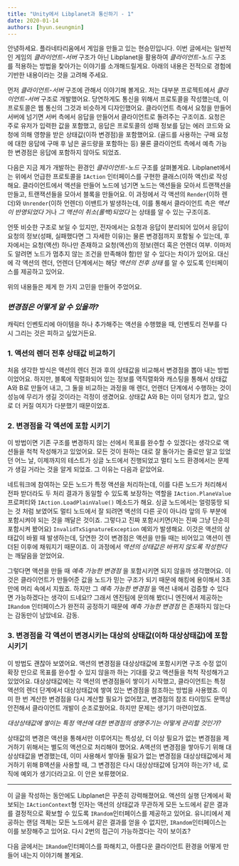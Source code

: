 ```yaml
---
title: "Unity에서 Libplanet과 통신하기 - 1"
date: 2020-01-14
authors: [hyun.seungmin]
---
```


안녕하세요. 플라네타리움에서 게임을 만들고 있는 현승민입니다. 이번 글에서는 일반적인 게임의 *클라이언트-서버* 구조가 아닌 Libplanet을 활용하여 *클라이언트-노드* 구조를 적용하는 방법을 찾아가는 이야기를 소개해드릴게요. 아래의 내용은 전적으로 경험에 기반한 내용이라는 것을 고려해 주세요.

먼저 *클라이언트-서버* 구조에 관해서 이야기해 볼게요. 저는 대부분 프로젝트에서 *클라이언트-서버* 구조로 개발했어요. 당연하게도 통신을 위해서 프로토콜을 작성했는데, 이 프로토콜은 웹 통신의 그것과 비슷하게 디자인했어요. 클라이언트 측에서 요청을 만들어 서버에 넘기면 서버 측에서 응답을 만들어서 클라이언트로 돌려주는 구조이죠. 요청은 주로 유저가 입력한 값을 포함했고, 응답은 프로토콜의 성패 정보를 담는 에러 코드와 요청에 의해 영향을 받은 상태값(이하 변경점)을 포함했어요. (골드를 사용하는 구매 요청에 대한 응답에 구매 후 남은 골드량을 포함하는 등) 물론 클라이언트 측에서 예측 가능한 변경점은 응답에 포함하지 않아도 되었죠.

다음은 지금 제가 개발하는 환경인 *클라이언트-노드* 구조를 살펴볼게요. Libplanet에서는 위에서 언급한 프로토콜을 `IAction` 인터페이스를 구현한 클래스(이하 액션)로 작성해요. 클라이언트에서 액션을 만들어 노드에 넘기면 노드는 액션들을 모아서 트랜잭션을 만들고, 트랜잭션들을 모아서 블록을 만들어요. 이 과정에서 각 액션의 `Render`(이하 렌더)와 `Unrender`(이하 언렌더) 이밴트가 발생하는데, 이를 통해서 클라이언트 측은 *액션이 반영되었다* 거나 *그 액션이 취소(롤백)되었다* 는 상태를 알 수 있는 구조이죠.

언뜻 비슷한 구조로 보일 수 있지만, 전자에서는 요청과 응답이 분리되어 있어서 응답이 요청의 정보(성패, 실패했다면 그 자세한 이유)는 물론 변경점까지 포함될 수 있는데, 후자에서는 요청(액션) 하나만 존재하고 요청(액션)의 정보(렌더 혹은 언렌더 여부. 이마저도 알려면 노드가 멈추지 않는 조건을 만족해야 함)만 알 수 있다는 차이가 있어요. 대신에 각 액션의 렌더, 언렌더 단계에서는 해당 *액션의 전후 상태* 를 알 수 있도록 인터페이스를 제공하고 있어요.

위의 내용들은 제게 한 가지 고민을 만들어 주었어요.

### *변경점은 어떻게 알 수 있을까?*

캐릭터 인벤토리에 아이템을 하나 추가해주는 액션을 수행했을 때, 인벤토리 전부를 다시 그리는 것은 피하고 싶었거든요.

### 1. 액션의 렌더 전후 상태값 비교하기

처음 생각한 방식은 액션의 렌더 전과 후의 상태값을 비교해서 변경점을 뽑아 내는 방법이었어요. 하지만, 블록에 직렬화되어 있는 정보를 역직렬화와 캐스팅을 통해서 상태값 A와 B로 만들어 내고, 그 둘을 비교하는 과정을 매 렌더, 언렌더 단계에서 수행하는 것이 성능에 무리가 생길 것이라는 걱정이 생겼어요. 상태값 A와 B는 이미 덩치가 컸고, 앞으로 더 커질 여지가 다분했기 때문이었죠.

### 2. 변경점을 각 액션에 포함 시키기

이 방법이면 기존 구조를 변경하지 않는 선에서 목표를 완수할 수 있겠다는 생각으로 액션들을 척척 작성해가고 있었어요. 모든 것이 원하는 대로 잘 돌아가는 줄로만 알고 있었던 어느 날, 이제까지의 테스트가 싱글 노드에서 진행되었고 멀티 노드 환경에서는 문제가 생길 거라는 것을 알게 되었죠. 그 이유는 다음과 같았어요.

네트워크에 참여하는 모든 노드가 특정 액션을 처리하는데, 이를 다른 노드가 처리해서 전파 받더라도 두 처리 결과가 동일할 수 있도록 보장하는 역할을 `IAction.PlaneValue` 프로퍼티와 `IAction.LoadPlainValue()` 메소드가 해요. 싱글 노드에서는 얼렁뚱땅 되는 것 처럼 보였어도 멀티 노드에서 잘 되려면 액션의 다른 곳이 아니라 앞의 두 부분에 포함시켜야 되는 것을 깨달은 것이죠. 그렇다고 진짜 포함시키면(저는 진짜 그냥 단순히 포함시켜 봤어요) `InvalidTxSignatureException` 예외가 발생해요. 이것은 액션의 상태값이 바뀔 때 발생하는데, 당연한 것이 변경점은 액션을 만들 때는 비어있고 액션이 렌더된 이후에 채워지기 때문이죠. 이 과정에서 *액션의 상태값은 바뀌지 않도록 작성한다* 는 깨달음을 얻었어요.

그렇다면 액션을 만들 때 *예측 가능한 변경점* 을 포함시키면 되지 않을까 생각했어요. 이것은 클라이언트가 만들어준 값을 노드가 믿는 구조가 되기 때문에 해킹에 용이해서 3초 만에 머리 속에서 지웠죠. 하지만 그 *예측 가능한 변경점* 을 액션 내에서 검증할 수 있다면 가능하겠다는 생각이 드네요!? 그래서 엔진팀에 문의해 봤더니 엔진에서 제공하는 `IRandom` 인터페이스가 완전히 공정하기 때문에 *예측 가능한 변경점* 은 존재하지 않는다는 감동만이 남았네요. 감동.

### 3. 변경점을 각 액션이 변경시키는 대상의 상태값(이하 대상상태값)에 포함 시키기

이 방법도 괜찮아 보였어요. 액션의 변경점을 대상상태값에 포함시키면 구조 수정 없이 확장 만으로 목표를 완수할 수 있지 않을까 하는 기대를 갖고 액션들을 척척 작성해가고 있었어요. 대상상태값에는 각 액션의 변경점들이 쌓이기 시작했고, 클라이언트는 특정 액션의 렌더 단계에서 대상상태값에 쌓여 있는 변경점을 참조하는 방법을 사용했죠. 이미 한 번 계산한 변경점을 다시 계산할 필요가 없어졌고, 변경점의 참조 타이밍도 문맥상 안전해서 클라이언트 개발이 순조로웠어요. 하지만 문제는 생기기 마련이었죠.

*대상상태값에 쌓이는 특정 액션에 대한 변경점의 생명주기는 어떻게 관리할 것인가?*

상태값의 변경은 액션을 통해서만 이루어지는 특성상, 더 이상 필요가 없는 변경점을 제거하기 위해서는 별도의 액션으로 처리해야 했어요. A액션의 변경점을 쌓아두기 위해 대상상태값을 변경했는데, 이미 사용해서 쌓아둘 필요가 없는 변경점을 대상상태값에서 제거하기 위해 B액션을 사용할 때, 그 변경점은 다시 대상상태값에 담겨야 하는가? 네, 로직에 예외가 생기더라고요. 이 안은 보류했어요.

----

이 글을 작성하는 동안에도 Libplanet은 꾸준히 강력해졌어요. 액션의 실행 단계에서 확보되는 `IActionContext`형 인자는 액션의 상태값과 무관하게 모든 노드에서 같은 결과를 결정적으로 확보할 수 있도록 `IRandom`인터페이스를 제공하고 있어요. 유니티에서 제공하는 랜덤 객체는 모든 노드에서 같은 결과를 얻을 수 없지만, `IRandom`인터페이스는 이를 보장해주고 있어요. 다시 2번의 접근이 가능하겠다는 각이 보이죠?

다음 글에서는 `IRandom`인터페이스를 파해치고, 아름다운 클라이언트 환경을 어떻게 만들어 내는지 이야기해 볼게요.
